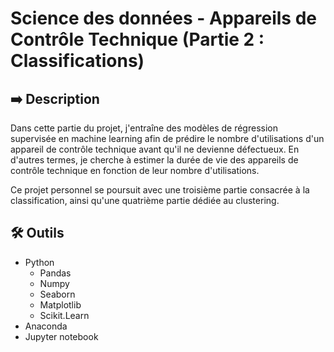 # Science des données - Appareils de Contrôle Technique (Partie 2 : Classifications)

## ➡️ Description
Dans cette partie du projet, j'entraîne des modèles de régression supervisée en machine learning afin de prédire le nombre d'utilisations d'un appareil de contrôle technique avant qu'il ne devienne défectueux. En d'autres termes, je cherche à estimer la durée de vie des appareils de contrôle technique en fonction de leur nombre d'utilisations.

Ce projet personnel se poursuit avec une troisième partie consacrée à la classification, ainsi qu'une quatrième partie dédiée au clustering.

## 🛠 Outils
- Python
  - Pandas
  - Numpy
  - Seaborn
  - Matplotlib
  - Scikit.Learn
- Anaconda
- Jupyter notebook

